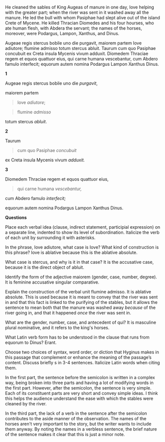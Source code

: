 He cleaned the sables of King Augeas of manure in one day, Iove helping with the greater part; when the river was sent in it washed away all the manure.
He led the bull with whom Pasiphae had slept alive out of the island Crete of Mycene.
He killed Thracian Diomedes and his four hourses, who ate human flesh, with Abdera the servant; the names of the horses, moreover, were Podargus, Lampon, Xanthus, and Dinus.

Augeae regis stercus bobile uno die purgavit, maiorem partem Iove adiutore; flumine admisso totum stercus abluit.
Taurum cum quo Pasiphae concubuit ex Creta insula Mycenis vivum adduxit.
Diomedem Thraciae regem et equos quattuor eius, qui carne humana vescebantur, cum Abdero famulo interfecit; equorum autem nomina Podargus Lampon Xanthus Dinus.

**1**

Augeae regis stercus bobile uno die *purgavit*,

maiorem partem

> Iove *adiutore*;

> flumine *admisso*

totum stercus *abluit*.

**2**

Taurum

> cum quo Pasiphae *concubuit*

ex Creta insula Mycenis vivum *adduxit.*

**3**

Diomedem Thraciae regem et equos quattuor eius,

> qui carne humana *vescebantur,*

cum Abdero famulo *interfecit;*

equorum autem nomina Podargus Lampon Xanthus Dinus.

**Questions**

Place each verbal idea (clause, indirect statement, participial expression) on a separate line, indented to show its level of subordination. Italicize the verb of each unit by surrounding it with asterisks.

In the phrase, Iove adiutore, what case is Iove? What kind of construction is this phrase? Iove is ablative because this is the ablative absolute.

What case is stercus, and why is it in that case? It is the accusative case, because it is the direct object of abluit.

Identify the form of the adjective maiorem (gender, case, number, degree). It is feminine accusative singular comparative.

Explain the construction of the verbal unit flumine admisso. It is ablative absolute. This is used because it is meant to convey that the river was sent in and that this fact is linked to the purifying of the stables, but it allows the sentence to mean both that the manure was washed away *because* of the river going in, and that it happened *once* the river was sent in.

What are the gender, number, case, and antecedent of qui? It is masculine plural nominative, and it refers to the king's horses.

What Latin verb form has to be understood in the clause that runs from equorum to Dinus? Erant.

Choose two choices of syntax, word order, or diction that Hyginus makes in this passage that complement or enhance the meaning of the passage’s content. Discuss briefly s in 3-4 sentences. Italicize Latin words when citing them.

In the first part, the sentence before the semicolon is written in a complex way, being broken into three parts and having a lot of modifying words in the first part. However, after the semicolon, the sentence is very simple. Each of its constituent parts are very short and convey simple ideas. I think this helps the audience understand the ease with which the stables were cleaned by the river.

In the third part, the lack of a verb in the sentence after the semicolon contributes to the aside manner of the observation. The names of the horses aren't very important to the story, but the writer wants to include them anyway. By noting the names in a verbless sentence, the brief nature of the sentence makes it clear that this is just a minor note.

